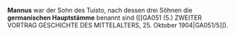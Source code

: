 
**Mannus** war der Sohn des Tuisto, nach dessen drei Söhnen die **germanischen Hauptstämme** benannt sind ([[GA051 (5.) ZWEITER VORTRAG GESCHICHTE DES MITTELALTERS, 25. Oktober 1904|GA051/5]]).

